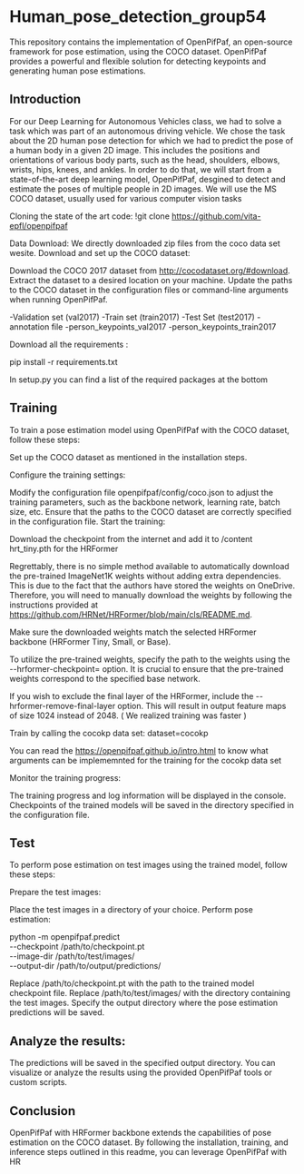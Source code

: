 # Human_pose_detection_group54

This repository contains the implementation of OpenPifPaf, an open-source framework for pose estimation, using the COCO dataset. OpenPifPaf provides a powerful and flexible solution for detecting keypoints and generating human pose estimations.

## Introduction
For our Deep Learning for Autonomous Vehicles class, we had to solve a task which was part of an autonomous driving vehicle. We chose the task about the 2D human pose detection for which we had to predict the pose of a human body in a given 2D image. This includes the positions and orientations of various body parts, such as the head, shoulders, elbows, wrists, hips, knees, and ankles. In order to do that, we will start from a state-of-the-art deep learning model, OpenPifPaf, desgined to detect and estimate the poses of multiple people in 2D images. We will use the MS COCO dataset, usually used for various computer vision tasks


Cloning the state of the art code:
!git clone https://github.com/vita-epfl/openpifpaf

Data Download:
We directly downloaded zip files from the coco data set wesite. 
Download and set up the COCO dataset:

Download the COCO 2017 dataset from http://cocodataset.org/#download.
Extract the dataset to a desired location on your machine.
Update the paths to the COCO dataset in the configuration files or command-line arguments when running OpenPifPaf.

-Validation set (val2017)
-Train set (train2017)
-Test Set (test2017)
-annotation file 
  -person_keypoints_val2017
  -person_keypoints_train2017
  
Download all the requirements :

pip install -r requirements.txt

In setup.py you can find a list of the required packages at the bottom

## Training


To train a pose estimation model using OpenPifPaf with the COCO dataset, follow these steps:

Set up the COCO dataset as mentioned in the installation steps.

Configure the training settings:

Modify the configuration file openpifpaf/config/coco.json to adjust the training parameters, such as the backbone network, learning rate, batch size, etc.
Ensure that the paths to the COCO dataset are correctly specified in the configuration file.
Start the training:



Download the checkpoint from the internet and add it to /content hrt_tiny.pth for the HRFormer

Regrettably, there is no simple method available to automatically download the pre-trained ImageNet1K weights without adding extra dependencies. This is due to the fact that the authors have stored the weights on OneDrive. Therefore, you will need to manually download the weights by following the instructions provided at https://github.com/HRNet/HRFormer/blob/main/cls/README.md.

Make sure the downloaded weights match the selected HRFormer backbone (HRFormer Tiny, Small, or Base).

To utilize the pre-trained weights, specify the path to the weights using the --hrformer-checkpoint=<path to weights> option. It is crucial to ensure that the pre-trained weights correspond to the specified base network.

If you wish to exclude the final layer of the HRFormer, include the --hrformer-remove-final-layer option. This will result in output feature maps of size 1024 instead of 2048. ( We realized training was faster )
  
Train by calling the cocokp data set:
  dataset=cocokp
  
You can read the  https://openpifpaf.github.io/intro.html to know what arguments can be implememnted for the training for the cocokp data set 
  
Monitor the training progress:

The training progress and log information will be displayed in the console.
Checkpoints of the trained models will be saved in the directory specified in the configuration file.

## Test 
  
To perform pose estimation on test images using the trained model, follow these steps:

Prepare the test images:

Place the test images in a directory of your choice.
Perform pose estimation:
  
python -m openpifpaf.predict \
    --checkpoint /path/to/checkpoint.pt \
    --image-dir /path/to/test/images/ \
    --output-dir /path/to/output/predictions/
  
  
Replace /path/to/checkpoint.pt with the path to the trained model checkpoint file.
Replace /path/to/test/images/ with the directory containing the test images.
Specify the output directory where the pose estimation predictions will be saved.

## Analyze the results:

The predictions will be saved in the specified output directory.
You can visualize or analyze the results using the provided OpenPifPaf tools or custom scripts.

## Conclusion
OpenPifPaf with HRFormer backbone extends the capabilities of pose estimation on the COCO dataset. By following the installation, training, and inference steps outlined in this readme, you can leverage OpenPifPaf with HR

